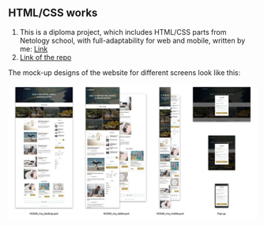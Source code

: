 ## HTML/CSS works

1. This is a diploma project, which includes HTML/CSS parts from Netology school, with full-adaptability for web and mobile, written by me: [Link](https://viktortkachev.github.io/mq-diplom/)
2. [Link of the repo](https://github.com/ViktorTkachev/mq-diplom)

The mock-up designs of the website for different screens look like this:

![Layout](img/layouts.jpg)

